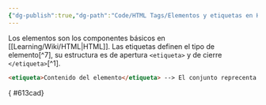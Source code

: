 ```yaml
---
{"dg-publish":true,"dg-path":"Code/HTML Tags/Elementos y etiquetas en HTML.md","permalink":"/code/html-tags/elementos-y-etiquetas-en-html/","created":"2024-03-31T23:09","updated":"2024-03-31T23:29"}
---
```


Los elementos son los componentes básicos en [[Learning/Wiki/HTML\|HTML]]. Las etiquetas definen el tipo de elemento[^7], su estructura es de apertura `<etiqueta>` y de cierre `</etiqueta>`[^1].
```html
<etiqueta>Contenido del elemento</etiqueta> --> El conjunto reprecenta un elemento
```

{ #613cad}
